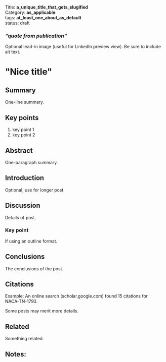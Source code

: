 Title: __a_unique_title_that_gets_slugified__  
Category: __as_applicable__    
tags: __at_least_one_about_as_default__  
status: draft  

### _"quote from publication"_  

Optional lead-in image (useful for LinkedIn preview view). Be sure to include alt text. 

# "Nice title"

## Summary
One-line summary.  

## Key points

1. key point 1  
2. key point 2  

## Abstract

One-paragraph summary.  
    
## Introduction  

Optional, use for longer post. 
    
## Discussion  

Details of post.

### Key point  

If using an outline format.  

## Conclusions  

The conclusions of the post.  

## Citations

Example: An online search (scholar.google.com) found 15 citations for NACA-TN-1793.  

Some posts may merit more details.  

## Related

Something related.  

## Notes: 

[^1]: Kline, Dwight B.: Investigation of Meteorological Conditions Associated with Aircraft Icing in Layer-Type Clouds for 1947-48 Winter. NACA-TN-1793, 1949.  

